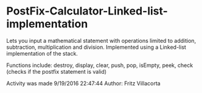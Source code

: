 # PostFix-Calculator-Linked-list-implementation

Lets you input a mathematical statement with operations
limited to addition, subtraction, multiplication and
division. Implemented using a Linked-list implementation
of the stack.

Functions include:
  destroy, 
  display, 
  clear, 
  push, 
  pop, 
  isEmpty, 
  peek, 
  check (checks if the postfix statement is valid)
  
Activity was made 9/19/2016 22:47:44
Author: Fritz Villacorta
